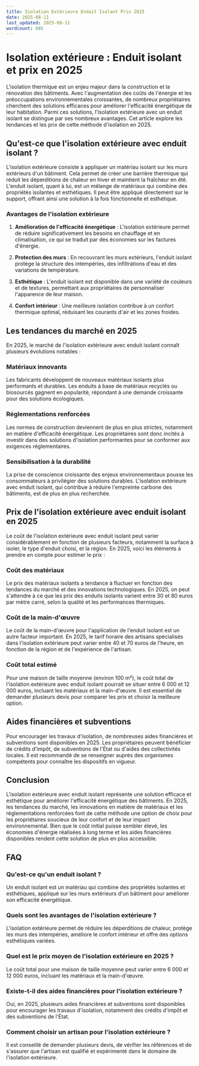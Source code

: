 ```yaml
---
title: Isolation Extérieure Enduit Isolant Prix 2025
date: 2025-08-11
last_updated: 2025-08-11
wordcount: 885
---
```


# Isolation extérieure : Enduit isolant et prix en 2025

L'isolation thermique est un enjeu majeur dans la construction et la rénovation des bâtiments. Avec l'augmentation des coûts de l'énergie et les préoccupations environnementales croissantes, de nombreux propriétaires cherchent des solutions efficaces pour améliorer l'efficacité énergétique de leur habitation. Parmi ces solutions, l'isolation extérieure avec un enduit isolant se distingue par ses nombreux avantages. Cet article explore les tendances et les prix de cette méthode d'isolation en 2025.

## Qu'est-ce que l'isolation extérieure avec enduit isolant ?

L'isolation extérieure consiste à appliquer un matériau isolant sur les murs extérieurs d'un bâtiment. Cela permet de créer une barrière thermique qui réduit les déperditions de chaleur en hiver et maintient la fraîcheur en été. L'enduit isolant, quant à lui, est un mélange de matériaux qui combine des propriétés isolantes et esthétiques. Il peut être appliqué directement sur le support, offrant ainsi une solution à la fois fonctionnelle et esthétique.

### Avantages de l'isolation extérieure

1. **Amélioration de l'efficacité énergétique** : L'isolation extérieure permet de réduire significativement les besoins en chauffage et en climatisation, ce qui se traduit par des économies sur les factures d'énergie.
   
2. **Protection des murs** : En recouvrant les murs extérieurs, l'enduit isolant protège la structure des intempéries, des infiltrations d'eau et des variations de température.

3. **Esthétique** : L'enduit isolant est disponible dans une variété de couleurs et de textures, permettant aux propriétaires de personnaliser l'apparence de leur maison.

4. **Confort intérieur** : Une meilleure isolation contribue à un confort thermique optimal, réduisant les courants d'air et les zones froides.

## Les tendances du marché en 2025

En 2025, le marché de l'isolation extérieure avec enduit isolant connaît plusieurs évolutions notables :

### Matériaux innovants

Les fabricants développent de nouveaux matériaux isolants plus performants et durables. Les enduits à base de matériaux recyclés ou biosourcés gagnent en popularité, répondant à une demande croissante pour des solutions écologiques.

### Réglementations renforcées

Les normes de construction deviennent de plus en plus strictes, notamment en matière d'efficacité énergétique. Les propriétaires sont donc incités à investir dans des solutions d'isolation performantes pour se conformer aux exigences réglementaires.

### Sensibilisation à la durabilité

La prise de conscience croissante des enjeux environnementaux pousse les consommateurs à privilégier des solutions durables. L'isolation extérieure avec enduit isolant, qui contribue à réduire l'empreinte carbone des bâtiments, est de plus en plus recherchée.

## Prix de l'isolation extérieure avec enduit isolant en 2025

Le coût de l'isolation extérieure avec enduit isolant peut varier considérablement en fonction de plusieurs facteurs, notamment la surface à isoler, le type d'enduit choisi, et la région. En 2025, voici les éléments à prendre en compte pour estimer le prix :

### Coût des matériaux

Le prix des matériaux isolants a tendance à fluctuer en fonction des tendances du marché et des innovations technologiques. En 2025, on peut s'attendre à ce que les prix des enduits isolants varient entre 30 et 80 euros par mètre carré, selon la qualité et les performances thermiques.

### Coût de la main-d'œuvre

Le coût de la main-d'œuvre pour l'application de l'enduit isolant est un autre facteur important. En 2025, le tarif horaire des artisans spécialisés dans l'isolation extérieure peut varier entre 40 et 70 euros de l'heure, en fonction de la région et de l'expérience de l'artisan.

### Coût total estimé

Pour une maison de taille moyenne (environ 100 m²), le coût total de l'isolation extérieure avec enduit isolant pourrait se situer entre 6 000 et 12 000 euros, incluant les matériaux et la main-d'œuvre. Il est essentiel de demander plusieurs devis pour comparer les prix et choisir la meilleure option.

## Aides financières et subventions

Pour encourager les travaux d'isolation, de nombreuses aides financières et subventions sont disponibles en 2025. Les propriétaires peuvent bénéficier de crédits d'impôt, de subventions de l'État ou d'aides des collectivités locales. Il est recommandé de se renseigner auprès des organismes compétents pour connaître les dispositifs en vigueur.

## Conclusion

L'isolation extérieure avec enduit isolant représente une solution efficace et esthétique pour améliorer l'efficacité énergétique des bâtiments. En 2025, les tendances du marché, les innovations en matière de matériaux et les réglementations renforcées font de cette méthode une option de choix pour les propriétaires soucieux de leur confort et de leur impact environnemental. Bien que le coût initial puisse sembler élevé, les économies d'énergie réalisées à long terme et les aides financières disponibles rendent cette solution de plus en plus accessible.

## FAQ

### Qu'est-ce qu'un enduit isolant ?

Un enduit isolant est un matériau qui combine des propriétés isolantes et esthétiques, appliqué sur les murs extérieurs d'un bâtiment pour améliorer son efficacité énergétique.

### Quels sont les avantages de l'isolation extérieure ?

L'isolation extérieure permet de réduire les déperditions de chaleur, protège les murs des intempéries, améliore le confort intérieur et offre des options esthétiques variées.

### Quel est le prix moyen de l'isolation extérieure en 2025 ?

Le coût total pour une maison de taille moyenne peut varier entre 6 000 et 12 000 euros, incluant les matériaux et la main-d'œuvre.

### Existe-t-il des aides financières pour l'isolation extérieure ?

Oui, en 2025, plusieurs aides financières et subventions sont disponibles pour encourager les travaux d'isolation, notamment des crédits d'impôt et des subventions de l'État.

### Comment choisir un artisan pour l'isolation extérieure ?

Il est conseillé de demander plusieurs devis, de vérifier les références et de s'assurer que l'artisan est qualifié et expérimenté dans le domaine de l'isolation extérieure.